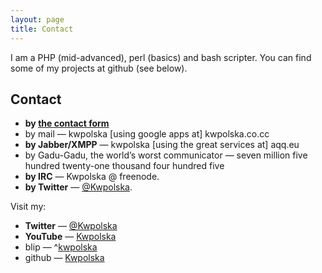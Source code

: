 ```yaml
---
layout: page
title: Contact
---
```

I am a PHP (mid-advanced), perl (basics) and bash scripter. You can find some of my projects at github (see below). 

## Contact

*   **by [the contact form][1]**
*   by mail — kwpolska \[using google apps at\] kwpolska.co.cc
*   **by Jabber/XMPP** — kwpolska  \[using the great services at\] aqq.eu
*   by Gadu-Gadu, the world&#8217;s worst communicator — seven million five hundred twenty-one thousand four hundred five
*   **by IRC** — Kwpolska @ freenode.
*   **by Twitter** — [@Kwpolska][2].

Visit my:

*   **Twitter** — [@Kwpolska][2]
*   **YouTube** — [Kwpolska][3]
*   blip —  ^[kwpolska][4]
*   github — [Kwpolska][5]

 [1]: http://kwpolska.co.cc/contact/form/ "Contact Form"
 [2]: http://twitter.com/Kwpolska "Twitter"
 [3]: http://www.youtube.com/user/Kwpolska "YouTube"
 [4]: http://kwpolska.blip.pl/ "Blip"
 [5]: http://github.com/Kwpolska "GitHub"

